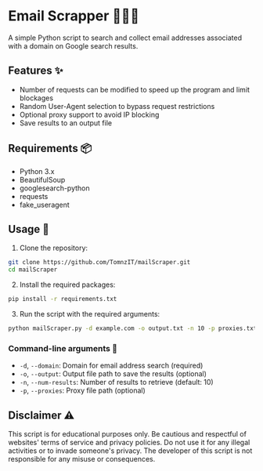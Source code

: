 # Email Scrapper 📩🕵️‍♂️

A simple Python script to search and collect email addresses associated with a domain on Google search results.

## Features ✨

- Number of requests can be modified to speed up the program and limit blockages
- Random User-Agent selection to bypass request restrictions
- Optional proxy support to avoid IP blocking
- Save results to an output file

## Requirements 📦

- Python 3.x
- BeautifulSoup
- googlesearch-python
- requests
- fake_useragent

## Usage 🚀

1. Clone the repository:

```bash
git clone https://github.com/TomnzIT/mailScraper.git
cd mailScraper
```
2. Install the required packages:

```bash
pip install -r requirements.txt
```

3. Run the script with the required arguments:

```bash
python mailScraper.py -d example.com -o output.txt -n 10 -p proxies.txt
```

### Command-line arguments 📝

- `-d`, `--domain`: Domain for email address search (required)
- `-o`, `--output`: Output file path to save the results (optional)
- `-n`, `--num-results`: Number of results to retrieve (default: 10)
- `-p`, `--proxies`: Proxy file path (optional)

## Disclaimer ⚠️

This script is for educational purposes only. Be cautious and respectful of websites' terms of service and privacy policies. Do not use it for any illegal activities or to invade someone's privacy. The developer of this script is not responsible for any misuse or consequences.
